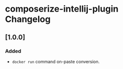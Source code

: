 <!-- Keep a Changelog guide -> https://keepachangelog.com -->

# composerize-intellij-plugin Changelog

## [1.0.0]
### Added
- `docker run` command on-paste conversion.
